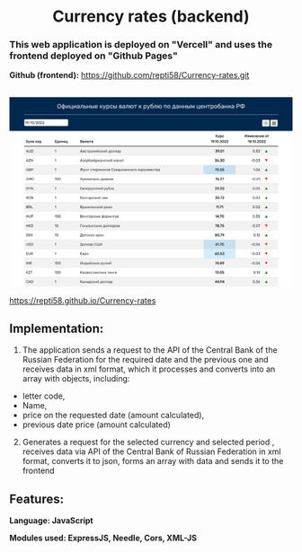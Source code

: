 <h1 align="center">
Currency rates (backend)
</h1>

<h3>This web application is deployed on "Vercell" and uses the frontend deployed on "Github Pages"</h3>

  **Github (frontend):**  https://github.com/repti58/Currency-rates.git 
<br><br>

<a href="https://repti58.github.io/Currency-rates/">
<img src="img/screenshot_cut.png" width="600">
</a>

https://repti58.github.io/Currency-rates

## Implementation:
1. The application sends a request to the API of the Central Bank of the Russian Federation for the required date and the previous one and receives data in xml format, which it processes and converts into an array with objects, including:
- letter code,
- Name,
- price on the requested date (amount calculated),
- previous date price (amount calculated)

2. Generates a request for the selected currency and selected period , receives data via API of the Central Bank of Russian Federation in xml format, converts it to json, forms an array with data and sends it to the frontend

## Features:
**Language: JavaScript**

**Modules used: ExpressJS, Needle, Cors, XML-JS**

